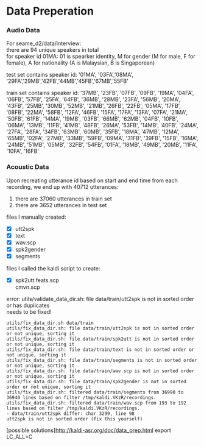 # Data Preperation

### Audio Data  

For seame_d2/data/interview:    
there are 94 unique speakers in total  
for speaker id 01MA: 01 is spearker identity, M for gender (M for male, F for female), A for nationality (A is Malaysian, B is Singaporean)     

test set contains speaker id: '01MA', '03FA','08MA', '29FA','29MB','42FB','44MB','45FB','67MB','55FB'   

train set contains speaker id: '37MB', '23FB', '07FB', '09FB', '19MA', '04FA', '06FB', '57FB', '25FA', '64FB', '36MB', '28MB', '23FA', '56MB', '20MA', '43FB', '25MB', '30MB', '52MB', '21MB', '26FB', '22FB', '05MA', '17FB', '08FB', '22MA', '58FB', '12FA', '46FB', '15FA', '17FA', '13FA', '07FA', '21MA', '50FB', '61FB', '14MA', '19MB', '03FB', '66MB', '62MB', '04FB', '10FB', '06MA', '13MB', '11FB', '41MB', '48FB', '26MA', '53FB', '14MB', '40FB', '24MA', '27FA', '28FA', '34FB', '63MB', '60MB', '35FB', '18MA', '47MB', '12MA', '65MB', '02FA', '27MB', '33MB', '59FB', '09MA', '31FB', '39FB', '15FB', '16MA', '24MB', '51MB', '05MB', '32FB', '54FB', '01FA', '18MB', '49MB', '20MB', '11FA', '10FA', '16FB'

### Acoustic Data

Upon recreating utterance id based on start and end time from each recording, we end up with 40712 utterances:
1. there are 37060 utterances in train set  
2. there are 3652 utterances in test set  

files I manually created:   
- [x] utt2spk  
- [x] text   
- [x] wav.scp  
- [x] spk2gender
- [x] segments   

files I called the kaldi script to create:
-[x] spk2utt
feats.scp  
cmvn.scp  


error:
utils/validate_data_dir.sh: file data/train/utt2spk is not in sorted order or has duplicates  
needs to be fixed! 
```
utils/fix_data_dir.sh data/train
utils/fix_data_dir.sh: file data/train/utt2spk is not in sorted order or not unique, sorting it
utils/fix_data_dir.sh: file data/train/spk2utt is not in sorted order or not unique, sorting it
utils/fix_data_dir.sh: file data/train/text is not in sorted order or not unique, sorting it
utils/fix_data_dir.sh: file data/train/segments is not in sorted order or not unique, sorting it
utils/fix_data_dir.sh: file data/train/wav.scp is not in sorted order or not unique, sorting it
utils/fix_data_dir.sh: file data/train/spk2gender is not in sorted order or not unique, sorting it
utils/fix_data_dir.sh: filtered data/train/segments from 36990 to 36940 lines based on filter /tmp/kaldi.VKzR/recordings.
utils/fix_data_dir.sh: filtered data/train/wav.scp from 193 to 192 lines based on filter /tmp/kaldi.VKzR/recordings.
- data/train/utt2spk differ: char 3299, line 98
utt2spk is not in sorted order (fix this yourself)
```
[possible solutions]http://kaldi-asr.org/doc/data_prep.html
export LC_ALL=C 

